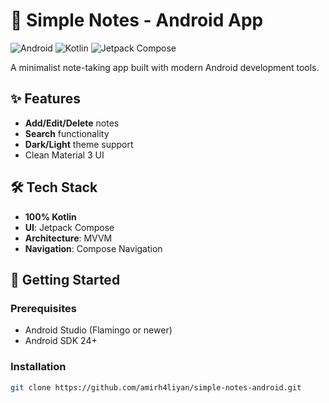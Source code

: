 # 📝 Simple Notes - Android App  

![Android](https://img.shields.io/badge/Android-3DDC84?logo=android&logoColor=white)
![Kotlin](https://img.shields.io/badge/Kotlin-7F52FF?logo=kotlin&logoColor=white)
![Jetpack Compose](https://img.shields.io/badge/Jetpack_Compose-4285F4?logo=jetpack-compose&logoColor=white)

A minimalist note-taking app built with modern Android development tools.

## ✨ Features
- **Add/Edit/Delete** notes
- **Search** functionality
- **Dark/Light** theme support
- Clean Material 3 UI

## 🛠️ Tech Stack
- **100% Kotlin**
- **UI**: Jetpack Compose
- **Architecture**: MVVM
- **Navigation**: Compose Navigation

## 🚀 Getting Started

### Prerequisites
- Android Studio (Flamingo or newer)
- Android SDK 24+

### Installation
```bash
git clone https://github.com/amirh4liyan/simple-notes-android.git
